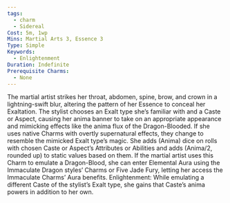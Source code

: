 ```yaml
---
tags:
  - charm
  - Sidereal
Cost: 5m, 1wp
Mins: Martial Arts 3, Essence 3
Type: Simple
Keywords:
  - Enlightenment
Duration: Indefinite
Prerequisite Charms:
  - None
---
```

The martial artist strikes her throat, abdomen, spine, brow, and crown in a lightning-swift blur, altering the pattern of her Essence to conceal her Exaltation. The stylist chooses an Exalt type she’s familiar with and a Caste or Aspect, causing her anima banner to take on an appropriate appearance and mimicking effects like the anima flux of the Dragon-Blooded. If she uses native Charms with overtly supernatural effects, they change to resemble the mimicked Exalt type’s magic. She adds (Anima) dice on rolls with chosen Caste or Aspect’s Attributes or Abilities and adds (Anima/2, rounded up) to static values based on them. If the martial artist uses this Charm to emulate a Dragon-Blood, she can enter Elemental Aura using the Immaculate Dragon styles’ Charms or Five Jade Fury, letting her access the Immaculate Charms’ Aura benefits. Enlightenment: While emulating a different Caste of the stylist’s Exalt type, she gains that Caste’s anima powers in addition to her own.